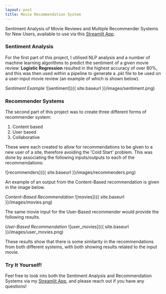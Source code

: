 ```yaml
---
layout: post
title: Movie Recommendation System
---
```


Sentiment Analysis of Movie Reviews and Multiple Recommender Systems for New Users, available to use via this [Streamlit App](https://moviereviews-chocknell.streamlit.app/).

### Sentiment Analysis
For the first part of this project, I utilised NLP analysis and a number of machine learning algorithms to predict the sentiment of a given movie review. **Logistic Regression** resulted in the highest accuracy of over 80%, and this was then used within a pipeline to generate a .pkl file to be used on a user-input movie review (an example of which is shown below).

*Sentiment Example*
![sentiment]({{ site.baseurl }}/images/sentiment.png)

### Recommender Systems

The second part of this project was to create three different forms of recommender system:
1. Content based
2. User based
3. Collaborative

These were each created to allow for recommendations to be given to a new user of a site, therefore avoiding the 'Cold Start' problem. This was done by associating the following inputs/outputs to each of the recommendations:

![recommenders]({{ site.baseurl }}/images/recommenders.png)

An example of an output from the Content-Based recommendation is given in the image below.

*Content-Based Recommendation*
![movies]({{ site.baseurl }}/images/movies.png)

The same movie input for the User-Based recommender would provide the following results.

*User-Based Recommendation*
![user_movies]({{ site.baseurl }}/images/user_movies.png)

These results show that there is some similarity in the recommendations from both different systems, with both showing results related to the input movie.

### Try It Yourself!
Feel free to look into both the Sentiment Analysis and Recommendation Systems via my [Streamlit App](https://moviereviews-chocknell.streamlit.app/), and please reach out if you have any questions!